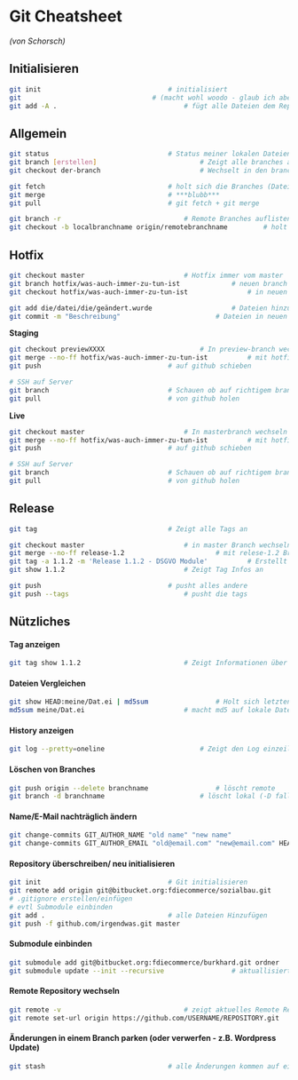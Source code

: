 # Git Cheatsheet
_(von Schorsch)_
## Initialisieren

```bash
git init								# initialisiert
git									# (macht wohl woodo - glaub ich aber nicht)
git add -A .								# fügt alle Dateien dem Repo hinzu
```



## Allgemein

```bash
git status 								# Status meiner lokalen Dateien
git branch [erstellen]							# Zeigt alle branches an [oder erstellt einen neuen]
git checkout der-branch							# Wechselt in den branch der-branch

git fetch								# holt sich die Branches (Dateien) von bitbucket
git merge								# ***blubb***
git pull								# git fetch + git merge

git branch -r								# Remote Branches auflisten
git checkout -b localbranchname origin/remotebranchname			# holt sich einen Remotebranch (falls er noch nicht Lokal zu sehen ist)
```



## Hotfix

```bash
git checkout master							# Hotfix immer vom master
git branch hotfix/was-auch-immer-zu-tun-ist				# neuen branch (Hotfix) erstellen
git checkout hotfix/was-auch-immer-zu-tun-ist				# in neuen branch wechseln

git add die/datei/die/geändert.wurde					# Dateien hinzufügen
git commit -m "Beschreibung"						# Dateien in neuen branch übernehmen mit Beschreibung
```

__Staging__

```bash
git checkout previewXXXX						# In preview-branch wechseln
git merge --no-ff hotfix/was-auch-immer-zu-tun-ist			# mit hotfix-branch mergen
git push								# auf github schieben

# SSH auf Server
git branch								# Schauen ob auf richtigem branch (previewXXXX)
git pull								# von github holen
```

__Live__

```bash
git checkout master							# In masterbranch wechseln
git merge --no-ff hotfix/was-auch-immer-zu-tun-ist			# mit hotfix-branch mergen
git push								# auf github schieben

# SSH auf Server
git branch								# Schauen ob auf richtigem branch (master)
git pull								# von github holen
```

## Release

```bash
git tag									# Zeigt alle Tags an

git checkout master							# in master Branch wechseln
git merge --no-ff release-1.2						# mit relese-1.2 Branch mergen
git tag -a 1.1.2 -m 'Release 1.1.2 - DSGVO Module'			# Erstellt einen neuen Tag
git show 1.1.2								# Zeigt Tag Infos an

git push								# pusht alles andere
git push --tags								# pusht die tags
```

## Nützliches

#### Tag anzeigen
```bash
git tag show 1.1.2							# Zeigt Informationen über angegebenen Tag
```

#### Dateien Vergleichen
```bash
git show HEAD:meine/Dat.ei | md5sum					# Holt sich letzten Stand und macht md5 drauf
md5sum meine/Dat.ei							# macht md5 auf lokale Datei -> Danach beide md5 vergleichen
```

#### History anzeigen
```bash
git log --pretty=oneline						# Zeigt den Log einzeilig formatiert an
```

#### Löschen von Branches
```bash
git push origin --delete branchname					# löscht remote
git branch -d branchname						# löscht lokal (-D falls force verwendet werden soll)
```

#### Name/E-Mail nachträglich ändern
```bash
git change-commits GIT_AUTHOR_NAME "old name" "new name"
git change-commits GIT_AUTHOR_EMAIL "old@email.com" "new@email.com" HEAD~10..HEAD	# nur die letzten 10 Commits
```

#### Repository überschreiben/ neu initialisieren
```bash
git init								# Git initialisieren
git remote add origin git@bitbucket.org:fdiecommerce/sozialbau.git					
# .gitignore erstellen/einfügen
# evtl Submodule einbinden
git add .								# alle Dateien Hinzufügen
git push -f github.com/irgendwas.git master
```

#### Submodule einbinden
```bash
git submodule add git@bitbucket.org:fdiecommerce/burkhard.git ordner	# fügt neues Submodul hinzu
git submodule update --init --recursive					# aktuallisiert bereits bestehende Submodule
```

#### Remote Repository wechseln
```bash
git remote -v								# zeigt aktuelles Remote Repository
git remote set-url origin https://github.com/USERNAME/REPOSITORY.git	# wächselt das Repository
```

#### Änderungen in einem Branch parken (oder verwerfen - z.B. Wordpress Update)
```bash
git stash								# alle Änderungen kommen auf einen Stash -> sauberer Branch
```
